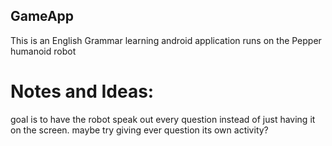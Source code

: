 ## GameApp
This is an English Grammar learning android application runs on the Pepper humanoid robot 

# Notes and Ideas:
goal is to have the robot speak out every question instead of just having it on the screen.
    maybe try giving ever question its own activity?